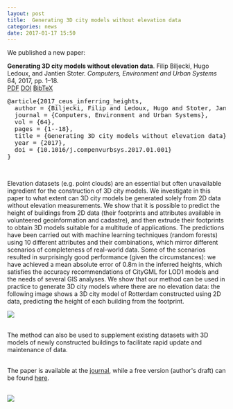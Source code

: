 ```yaml
---
layout: post
title:  Generating 3D city models without elevation data
categories: news
date: 2017-01-17 15:50
---
```


We published a new paper:

<div class="filteredelement"><strong>Generating 3D city models without elevation data</strong>. Filip Biljecki, Hugo Ledoux, and Jantien Stoter. <em>Computers, Environment and Urban Systems</em> 64, 2017, pp. 1&ndash;18. <br /> <a href="http://filip.biljecki.com/publications/2017_ceus_inferring_heights.pdf"><i class="fas fa-file-pdf"></i> PDF</a> <a href="http://dx.doi.org/10.1016/j.compenvurbsys.2017.01.001"><i class="fas fa-external-link-alt"></i> DOI</a> <a href="#bib2017_ceus_inferring_heights" data-toggle="collapse"><i class="fas fa-caret-square-down"></i> BibTeX</a><div id="bib2017_ceus_inferring_heights" class="collapse" tabindex="-1"><pre class="bibtex">@article{2017_ceus_inferring_heights,
  author = {Biljecki, Filip and Ledoux, Hugo and Stoter, Jantien},
  journal = {Computers, Environment and Urban Systems},
  vol = {64},
  pages = {1--18},
  title = {Generating 3D city models without elevation data},
  year = {2017},
  doi = {10.1016/j.compenvurbsys.2017.01.001}
}</pre></div></div>

<br>

Elevation datasets (e.g. point clouds) are an essential but often unavailable ingredient for the construction of 3D city models. We investigate in this paper to what extent can 3D city models be generated solely from 2D data without elevation measurements. We show that it is possible to predict the height of buildings from 2D data (their footprints and attributes available in volunteered geoinformation and cadastre), and then extrude their footprints to obtain 3D models suitable for a multitude of applications. The predictions have been carried out with machine learning techniques (random forests) using 10 different attributes and their combinations, which mirror different scenarios of completeness of real-world data. Some of the scenarios resulted in surprisingly good performance (given the circumstances): we have achieved a mean absolute error of 0.8m in the inferred heights, which satisfies the accuracy recommendations of CityGML for LOD1 models and the needs of several GIS analyses. We show that our method can be used in practice to generate 3D city models where there are no elevation data: the following image shows a 3D city model of Rotterdam constructed using 2D data, predicting the height of each building from the footprint.

<img src="{{ site.baseurl }}/img/2017/ceus-generating2.png"/><br/><br/>


The method can also be used to supplement existing datasets with 3D models of newly constructed buildings to facilitate rapid update and maintenance of data.<br/><br/>

The paper is available at the <a href="http://dx.doi.org/10.1016/j.compenvurbsys.2017.01.001">journal</a>, while a free version (author's draft) can be found <a href="http://filip.biljecki.com/publications/2017_ceus_inferring_heights.pdf">here</a>.<br/><br/>

<a href="http://dx.doi.org/10.1016/j.compenvurbsys.2017.01.001"><img src="{{ site.baseurl }}/img/2017/ceus-generating1.png"/></a>